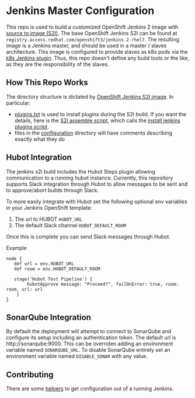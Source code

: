 # Jenkins Master Configuration
This repo is used to build a customized OpenShift Jenkins 2 image with [source to image (S2I)](https://github.com/openshift/source-to-image). The base OpenShift Jenkins S2I can be found at `registry.access.redhat.com/openshift3/jenkins-2-rhel7`. The resulting image is a Jenkins master, and should be used in a master / slaves architecture. This image is configured to provide slaves as k8s pods via the [k8s Jenkins plugin](https://docs.openshift.com/container-platform/3.5/using_images/other_images/jenkins.html#using-the-jenkins-kubernetes-plug-in-to-run-jobs). Thus, this repo doesn't define any build tools or the like, as they are the responsibility of the slaves.


## How This Repo Works

The directory structure is dictated by [OpenShift Jenkins S2I image](https://docs.openshift.com/container-platform/3.5/using_images/other_images/jenkins.html#jenkins-as-s2i-builder). In particular:

- [plugins.txt](plugins.txt) is used to install plugins during the S2I build. If you want the details, here is the [S2I assemble script](https://github.com/openshift/jenkins/blob/master/2/contrib/s2i/assemble), which calls the [install jenkins plugins script](https://github.com/openshift/jenkins/blob/master/2/contrib/jenkins/install-plugins.sh).
- files in the [configuration](configuration) directory will have comments describing exactly what they do

## Hubot Integration

The jenkins s2i build includes the Hubot Steps plugin allowing communication to a running hubot instance. Currently, this repository supports Slack integration through Hubot to allow messages to be sent and to approve/abort builds through Slack.

To more easily integrate with Hubot set the following optional env variables in your Jenkins OpenShift template:
1. The url to HUBOT `HUBOT_URL`
2. The default Slack channel `HUBOT_DEFAULT_ROOM`

Once this is complete you can send Slack messages through Hubot.

Example
```
node {
   def url = env.HUBOT_URL
   def room = env.HUBOT_DEFAULT_ROOM

   stage('Hubot Test Pipeline') {
        hubotApprove message: "Proceed?", failOnError: true, room: room, url: url
    }
}
```

## SonarQube Integration
 
 By default the deployment will attempt to connect to SonarQube and configure its setup including an authentication token. The default url is http://sonarqube:9000. This can be overriden adding an environment variable named `SONARQUBE_URL`. To disable SonarQube entirely set an environment variable named `DISABLE_SONAR` with any value.

## Contributing

There are some [helpers](helpers/README.MD) to get configuration out of a running Jenkins. 

